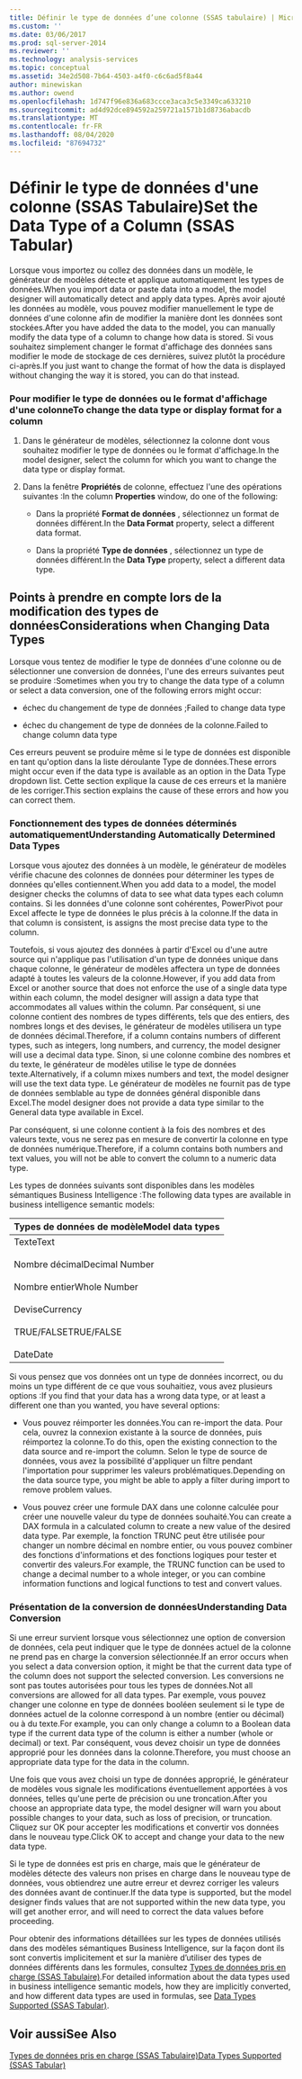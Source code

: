 ```yaml
---
title: Définir le type de données d’une colonne (SSAS tabulaire) | Microsoft Docs
ms.custom: ''
ms.date: 03/06/2017
ms.prod: sql-server-2014
ms.reviewer: ''
ms.technology: analysis-services
ms.topic: conceptual
ms.assetid: 34e2d508-7b64-4503-a4f0-c6c6ad5f8a44
author: minewiskan
ms.author: owend
ms.openlocfilehash: 1d747f96e836a683ccce3aca3c5e3349ca633210
ms.sourcegitcommit: ad4d92dce894592a259721a1571b1d8736abacdb
ms.translationtype: MT
ms.contentlocale: fr-FR
ms.lasthandoff: 08/04/2020
ms.locfileid: "87694732"
---
```

# <a name="set-the-data-type-of-a-column-ssas-tabular"></a><span data-ttu-id="a91e8-102">Définir le type de données d'une colonne (SSAS Tabulaire)</span><span class="sxs-lookup"><span data-stu-id="a91e8-102">Set the Data Type of a Column (SSAS Tabular)</span></span>
  <span data-ttu-id="a91e8-103">Lorsque vous importez ou collez des données dans un modèle, le générateur de modèles détecte et applique automatiquement les types de données.</span><span class="sxs-lookup"><span data-stu-id="a91e8-103">When you import data or paste data into a model, the model designer will automatically detect and apply data types.</span></span> <span data-ttu-id="a91e8-104">Après avoir ajouté les données au modèle, vous pouvez modifier manuellement le type de données d'une colonne afin de modifier la manière dont les données sont stockées.</span><span class="sxs-lookup"><span data-stu-id="a91e8-104">After you have added the data to the model, you can manually modify the data type of a column to change how data is stored.</span></span> <span data-ttu-id="a91e8-105">Si vous souhaitez simplement changer le format d'affichage des données sans modifier le mode de stockage de ces dernières, suivez plutôt la procédure ci-après.</span><span class="sxs-lookup"><span data-stu-id="a91e8-105">If you just want to change the format of how the data is displayed without changing the way it is stored, you can do that instead.</span></span>  
  
### <a name="to-change-the-data-type-or-display-format-for-a-column"></a><span data-ttu-id="a91e8-106">Pour modifier le type de données ou le format d'affichage d'une colonne</span><span class="sxs-lookup"><span data-stu-id="a91e8-106">To change the data type or display format for a column</span></span>  
  
1.  <span data-ttu-id="a91e8-107">Dans le générateur de modèles, sélectionnez la colonne dont vous souhaitez modifier le type de données ou le format d'affichage.</span><span class="sxs-lookup"><span data-stu-id="a91e8-107">In the model designer, select the column for which you want to change the data type or display format.</span></span>  
  
2.  <span data-ttu-id="a91e8-108">Dans la fenêtre **Propriétés** de colonne, effectuez l'une des opérations suivantes :</span><span class="sxs-lookup"><span data-stu-id="a91e8-108">In the column **Properties** window, do one of the following:</span></span>  
  
    -   <span data-ttu-id="a91e8-109">Dans la propriété **Format de données** , sélectionnez un format de données différent.</span><span class="sxs-lookup"><span data-stu-id="a91e8-109">In the **Data Format** property, select a different data format.</span></span>  
  
    -   <span data-ttu-id="a91e8-110">Dans la propriété **Type de données** , sélectionnez un type de données différent.</span><span class="sxs-lookup"><span data-stu-id="a91e8-110">In the **Data Type** property, select a different data type.</span></span>  
  
## <a name="considerations-when-changing-data-types"></a><span data-ttu-id="a91e8-111">Points à prendre en compte lors de la modification des types de données</span><span class="sxs-lookup"><span data-stu-id="a91e8-111">Considerations when Changing Data Types</span></span>  
 <span data-ttu-id="a91e8-112">Lorsque vous tentez de modifier le type de données d'une colonne ou de sélectionner une conversion de données, l'une des erreurs suivantes peut se produire :</span><span class="sxs-lookup"><span data-stu-id="a91e8-112">Sometimes when you try to change the data type of a column or select a data conversion, one of the following errors might occur:</span></span>  
  
-   <span data-ttu-id="a91e8-113">échec du changement de type de données ;</span><span class="sxs-lookup"><span data-stu-id="a91e8-113">Failed to change data type</span></span>  
  
-   <span data-ttu-id="a91e8-114">échec du changement de type de données de la colonne.</span><span class="sxs-lookup"><span data-stu-id="a91e8-114">Failed to change column data type</span></span>  
  
 <span data-ttu-id="a91e8-115">Ces erreurs peuvent se produire même si le type de données est disponible en tant qu'option dans la liste déroulante Type de données.</span><span class="sxs-lookup"><span data-stu-id="a91e8-115">These errors might occur even if the data type is available as an option in the Data Type dropdown list.</span></span> <span data-ttu-id="a91e8-116">Cette section explique la cause de ces erreurs et la manière de les corriger.</span><span class="sxs-lookup"><span data-stu-id="a91e8-116">This section explains the cause of these errors and how you can correct them.</span></span>  
  
### <a name="understanding-automatically-determined-data-types"></a><span data-ttu-id="a91e8-117">Fonctionnement des types de données déterminés automatiquement</span><span class="sxs-lookup"><span data-stu-id="a91e8-117">Understanding Automatically Determined Data Types</span></span>  
 <span data-ttu-id="a91e8-118">Lorsque vous ajoutez des données à un modèle, le générateur de modèles vérifie chacune des colonnes de données pour déterminer les types de données qu'elles contiennent.</span><span class="sxs-lookup"><span data-stu-id="a91e8-118">When you add data to a model, the model designer checks the columns of data to see what data types each column contains.</span></span> <span data-ttu-id="a91e8-119">Si les données d'une colonne sont cohérentes, PowerPivot pour Excel affecte le type de données le plus précis à la colonne.</span><span class="sxs-lookup"><span data-stu-id="a91e8-119">If the data in that column is consistent, is assigns the most precise data type to the column.</span></span>  
  
 <span data-ttu-id="a91e8-120">Toutefois, si vous ajoutez des données à partir d'Excel ou d'une autre source qui n'applique pas l'utilisation d'un type de données unique dans chaque colonne, le générateur de modèles affectera un type de données adapté à toutes les valeurs de la colonne.</span><span class="sxs-lookup"><span data-stu-id="a91e8-120">However, if you add data from Excel or another source that does not enforce the use of a single data type within each column, the model designer will assign a data type that accommodates all values within the column.</span></span> <span data-ttu-id="a91e8-121">Par conséquent, si une colonne contient des nombres de types différents, tels que des entiers, des nombres longs et des devises, le générateur de modèles utilisera un type de données décimal.</span><span class="sxs-lookup"><span data-stu-id="a91e8-121">Therefore, if a column contains numbers of different types, such as integers, long numbers, and currency, the model designer will use a decimal data type.</span></span> <span data-ttu-id="a91e8-122">Sinon, si une colonne combine des nombres et du texte, le générateur de modèles utilise le type de données texte.</span><span class="sxs-lookup"><span data-stu-id="a91e8-122">Alternatively, if a column mixes numbers and text, the model designer will use the text data type.</span></span> <span data-ttu-id="a91e8-123">Le générateur de modèles ne fournit pas de type de données semblable au type de données général disponible dans Excel.</span><span class="sxs-lookup"><span data-stu-id="a91e8-123">The model designer does not provide a data type similar to the General data type available in Excel.</span></span>  
  
 <span data-ttu-id="a91e8-124">Par conséquent, si une colonne contient à la fois des nombres et des valeurs texte, vous ne serez pas en mesure de convertir la colonne en type de données numérique.</span><span class="sxs-lookup"><span data-stu-id="a91e8-124">Therefore, if a column contains both numbers and text values, you will not be able to convert the column to a numeric data type.</span></span>  
  
 <span data-ttu-id="a91e8-125">Les types de données suivants sont disponibles dans les modèles sémantiques Business Intelligence :</span><span class="sxs-lookup"><span data-stu-id="a91e8-125">The following data types are available in business intelligence semantic models:</span></span>  
  
|<span data-ttu-id="a91e8-126">Types de données de modèle</span><span class="sxs-lookup"><span data-stu-id="a91e8-126">Model data types</span></span>|  
|----------------------|  
|<span data-ttu-id="a91e8-127">Texte</span><span class="sxs-lookup"><span data-stu-id="a91e8-127">Text</span></span><br /><br /> <span data-ttu-id="a91e8-128">Nombre décimal</span><span class="sxs-lookup"><span data-stu-id="a91e8-128">Decimal Number</span></span><br /><br /> <span data-ttu-id="a91e8-129">Nombre entier</span><span class="sxs-lookup"><span data-stu-id="a91e8-129">Whole Number</span></span><br /><br /> <span data-ttu-id="a91e8-130">Devise</span><span class="sxs-lookup"><span data-stu-id="a91e8-130">Currency</span></span><br /><br /> <span data-ttu-id="a91e8-131">TRUE/FALSE</span><span class="sxs-lookup"><span data-stu-id="a91e8-131">TRUE/FALSE</span></span><br /><br /> <span data-ttu-id="a91e8-132">Date</span><span class="sxs-lookup"><span data-stu-id="a91e8-132">Date</span></span>|  
  
 <span data-ttu-id="a91e8-133">Si vous pensez que vos données ont un type de données incorrect, ou du moins un type différent de ce que vous souhaitiez, vous avez plusieurs options :</span><span class="sxs-lookup"><span data-stu-id="a91e8-133">If you find that your data has a wrong data type, or at least a different one than you wanted, you have several options:</span></span>  
  
-   <span data-ttu-id="a91e8-134">Vous pouvez réimporter les données.</span><span class="sxs-lookup"><span data-stu-id="a91e8-134">You can re-import the data.</span></span> <span data-ttu-id="a91e8-135">Pour cela, ouvrez la connexion existante à la source de données, puis réimportez la colonne.</span><span class="sxs-lookup"><span data-stu-id="a91e8-135">To do this, open the existing connection to the data source and re-import the column.</span></span> <span data-ttu-id="a91e8-136">Selon le type de source de données, vous avez la possibilité d'appliquer un filtre pendant l'importation pour supprimer les valeurs problématiques.</span><span class="sxs-lookup"><span data-stu-id="a91e8-136">Depending on the data source type, you might be able to apply a filter during import to remove problem values.</span></span>  
  
-   <span data-ttu-id="a91e8-137">Vous pouvez créer une formule DAX dans une colonne calculée pour créer une nouvelle valeur du type de données souhaité.</span><span class="sxs-lookup"><span data-stu-id="a91e8-137">You can create a DAX formula in a calculated column to create a new value of the desired data type.</span></span> <span data-ttu-id="a91e8-138">Par exemple, la fonction TRUNC peut être utilisée pour changer un nombre décimal en nombre entier, ou vous pouvez combiner des fonctions d'informations et des fonctions logiques pour tester et convertir des valeurs.</span><span class="sxs-lookup"><span data-stu-id="a91e8-138">For example, the TRUNC function can be used to change a decimal number to a whole integer, or you can combine information functions and logical functions to test and convert values.</span></span>  
  
### <a name="understanding-data-conversion"></a><span data-ttu-id="a91e8-139">Présentation de la conversion de données</span><span class="sxs-lookup"><span data-stu-id="a91e8-139">Understanding Data Conversion</span></span>  
 <span data-ttu-id="a91e8-140">Si une erreur survient lorsque vous sélectionnez une option de conversion de données, cela peut indiquer que le type de données actuel de la colonne ne prend pas en charge la conversion sélectionnée.</span><span class="sxs-lookup"><span data-stu-id="a91e8-140">If an error occurs when you select a data conversion option, it might be that the current data type of the column does not support the selected conversion.</span></span> <span data-ttu-id="a91e8-141">Les conversions ne sont pas toutes autorisées pour tous les types de données.</span><span class="sxs-lookup"><span data-stu-id="a91e8-141">Not all conversions are allowed for all data types.</span></span> <span data-ttu-id="a91e8-142">Par exemple, vous pouvez changer une colonne en type de données booléen seulement si le type de données actuel de la colonne correspond à un nombre (entier ou décimal) ou à du texte.</span><span class="sxs-lookup"><span data-stu-id="a91e8-142">For example, you can only change a column to a Boolean data type if the current data type of the column is either a number (whole or decimal) or text.</span></span> <span data-ttu-id="a91e8-143">Par conséquent, vous devez choisir un type de données approprié pour les données dans la colonne.</span><span class="sxs-lookup"><span data-stu-id="a91e8-143">Therefore, you must choose an appropriate data type for the data in the column.</span></span>  
  
 <span data-ttu-id="a91e8-144">Une fois que vous avez choisi un type de données approprié, le générateur de modèles vous signale les modifications éventuellement apportées à vos données, telles qu'une perte de précision ou une troncation.</span><span class="sxs-lookup"><span data-stu-id="a91e8-144">After you choose an appropriate data type, the model designer will warn you about possible changes to your data, such as loss of precision, or truncation.</span></span> <span data-ttu-id="a91e8-145">Cliquez sur OK pour accepter les modifications et convertir vos données dans le nouveau type.</span><span class="sxs-lookup"><span data-stu-id="a91e8-145">Click OK to accept and change your data to the new data type.</span></span>  
  
 <span data-ttu-id="a91e8-146">Si le type de données est pris en charge, mais que le générateur de modèles détecte des valeurs non prises en charge dans le nouveau type de données, vous obtiendrez une autre erreur et devrez corriger les valeurs des données avant de continuer.</span><span class="sxs-lookup"><span data-stu-id="a91e8-146">If the data type is supported, but the model designer finds values that are not supported within the new data type, you will get another error, and will need to correct the data values before proceeding.</span></span>  
  
 <span data-ttu-id="a91e8-147">Pour obtenir des informations détaillées sur les types de données utilisés dans des modèles sémantiques Business Intelligence, sur la façon dont ils sont convertis implicitement et sur la manière d’utiliser des types de données différents dans les formules, consultez [Types de données pris en charge &#40;SSAS Tabulaire&#41;](data-types-supported-ssas-tabular.md).</span><span class="sxs-lookup"><span data-stu-id="a91e8-147">For detailed information about the data types used in business intelligence semantic models, how they are implicitly converted, and how different data types are used in formulas, see [Data Types Supported &#40;SSAS Tabular&#41;](data-types-supported-ssas-tabular.md).</span></span>  
  
## <a name="see-also"></a><span data-ttu-id="a91e8-148">Voir aussi</span><span class="sxs-lookup"><span data-stu-id="a91e8-148">See Also</span></span>  
 [<span data-ttu-id="a91e8-149">Types de données pris en charge &#40;SSAS Tabulaire&#41;</span><span class="sxs-lookup"><span data-stu-id="a91e8-149">Data Types Supported &#40;SSAS Tabular&#41;</span></span>](data-types-supported-ssas-tabular.md)  
  
  
